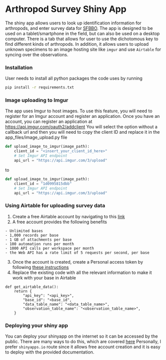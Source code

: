 # Arthropod Survey Shiny App

The shiny app allows users to look up identification information for arthropods, and enter survey data for [SFBBO](https://www.sfbbo.org/). The app is designed to be used on a tablet/smartphone in the field, but can also be used on a desktop computer.
There is a tab that allows for user to use the dichotomous key to find different kinds of arthropods. In addition, it allows users to upload unknown specimens to an image hosting site like `imgur` and use `Airtable` for syncing over the observations.

### Installation

User needs to install all python packages the code uses by running
```bash
pip install -r requirements.txt
```

### Image uploading to Imgur
The app uses Imgur to host images. To use this feature, you will need to register for an Imgur account and register an application.
Once you have an account, you can register an application at https://api.imgur.com/oauth2/addclient
You will select the option without a callback url and then you will need to copy the client ID and replace it in the app_files/image_upload.py file

```python
def upload_image_to_imgur(image_path):
    client_id = "<insert_your_client_id_here>"
    # Set Imgur API endpoint
    api_url = "https://api.imgur.com/3/upload"
```
to 
```python
def upload_image_to_imgur(image_path):
    client_id = "1d0995815dbb"
    # Set Imgur API endpoint
    api_url = "https://api.imgur.com/3/upload"

```


### Using Airtable for uploading survey data
1. Create a free Airtable account by navigating to this [link](https://airtable.com/signup)
2. A free account provides the following benefits
```
- Unlimited bases
- 1,000 records per base
- 1 GB of attachments per base
- 100 automation runs per month
- 1000 API calls per workspace per month
- the Web API has a rate limit of 5 requests per second, per base
```
3. Once the account is created, create a Personal access token by following [these instructions](https://airtable.com/developers/web/guides/personal-access-tokens)
4. Replace the existing code with all the relevant information to make it work with your base in Airtable
```
def get_airtable_data():
    return {
        "api_key": "<api_key>",
        "base_id": "<base_id",
        "data_table_name": "<data_table_name>",
        "observation_table_name": "<observation_table_name>",
    }
```
### Deploying your shiny app

You can deploy your shinyapp on the internet so it can be accessed by the public. There are many ways to do this, which are covered [here](https://shiny.posit.co/py/docs/deploy.html#deploy-to-shinyapps.io-cloud-hosting)
Personally, I prefer `shinyapps.io` route since it allows free account creation and it is easy to deploy with the provided documentation.
